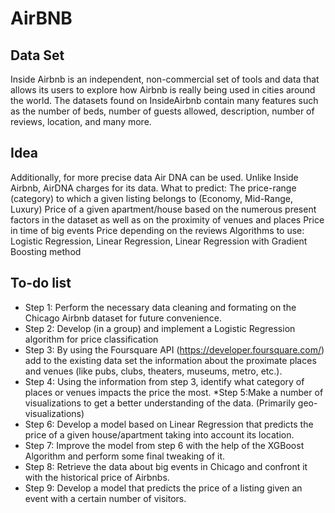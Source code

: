 # AirBNB

## Data Set

Inside Airbnb is an independent, non-commercial set of tools and data that allows its users to explore how Airbnb is really being used in cities around the world. The datasets found on InsideAirbnb contain many features such as the number of beds, number of guests allowed, description, number of reviews, location, and many more.

## Idea
Additionally, for more precise data Air DNA can be used. Unlike Inside Airbnb, AirDNA charges for its data. 
What to predict:
The price-range (category) to which a given listing belongs to (Economy, Mid-Range, Luxury) 
Price of a given apartment/house based on the numerous present factors in the dataset as well as on the proximity of venues and places 
Price in time of big events 
Price depending on the reviews 
Algorithms to use: Logistic Regression, 
Linear Regression, Linear Regression with Gradient Boosting method

## To-do list

* Step 1: Perform the necessary data cleaning and formating on the Chicago Airbnb dataset for future convenience. 
* Step 2: Develop (in a group) and implement a Logistic Regression algorithm for price classification 
* Step 3: By using the Foursquare API (https://developer.foursquare.com/) add to the existing data set the information about the proximate places and venues (like pubs, clubs, theaters, museums, metro, etc.).
* Step 4: Using the information from step 3, identify what category of places or venues impacts the price the most. 
*Step 5:Make a number of visualizations to get a better understanding of the data. (Primarily geo-visualizations)
* Step 6: Develop a model based on Linear Regression that predicts the price of a given house/apartment taking into account its location. 
* Step 7: Improve the model from step 6 with the help of the XGBoost Algorithm and perform some final tweaking of it. 
* Step 8: Retrieve the data about big events in Chicago and confront it with the historical price of Airbnbs. 
* Step 9: Develop a model that predicts the price of a listing given an event with a certain number of visitors. 
